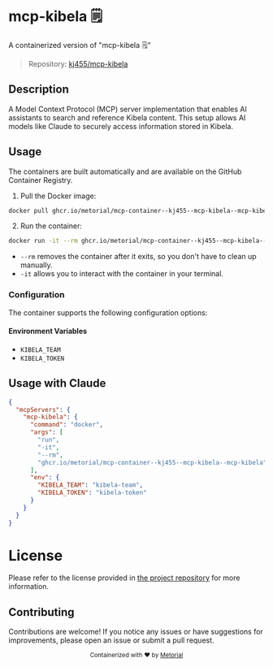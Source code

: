 
# mcp-kibela 🗒️

A containerized version of "mcp-kibela 🗒️"

> Repository: [kj455/mcp-kibela](https://github.com/kj455/mcp-kibela)

## Description

A Model Context Protocol (MCP) server implementation that enables AI assistants to search and reference Kibela content. This setup allows AI models like Claude to securely access information stored in Kibela.


## Usage

The containers are built automatically and are available on the GitHub Container Registry.

1. Pull the Docker image:

```bash
docker pull ghcr.io/metorial/mcp-container--kj455--mcp-kibela--mcp-kibela
```

2. Run the container:

```bash
docker run -it --rm ghcr.io/metorial/mcp-container--kj455--mcp-kibela--mcp-kibela 
```

- `--rm` removes the container after it exits, so you don't have to clean up manually.
- `-it` allows you to interact with the container in your terminal.


### Configuration

The container supports the following configuration options:




#### Environment Variables

- `KIBELA_TEAM`
- `KIBELA_TOKEN`




## Usage with Claude

```json
{
  "mcpServers": {
    "mcp-kibela": {
      "command": "docker",
      "args": [
        "run",
        "-it",
        "--rm",
        "ghcr.io/metorial/mcp-container--kj455--mcp-kibela--mcp-kibela"
      ],
      "env": {
        "KIBELA_TEAM": "kibela-team",
        "KIBELA_TOKEN": "kibela-token"
      }
    }
  }
}
```

# License

Please refer to the license provided in [the project repository](https://github.com/kj455/mcp-kibela) for more information.

## Contributing

Contributions are welcome! If you notice any issues or have suggestions for improvements, please open an issue or submit a pull request.

<div align="center">
  <sub>Containerized with ❤️ by <a href="https://metorial.com">Metorial</a></sub>
</div>
  